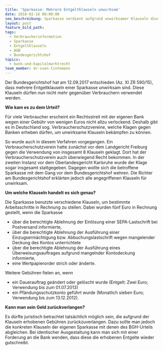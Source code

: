 ```yaml
---
title: 'Sparkasse: Mehrere Entgeltklauseln unwirksam'
date: 2018-02-16 00:00:00
seo_beschreibung: Sparkasse verdient aufgrund unwirksamer Klauseln diverse Entgelte.
layout: post
feature_bild_path:
tags:
  - Verbraucherinformation
  - Sparkasse
  - Entgeltklauseln
  - AGB
  - Bundesgerichtshof
topics:
  - bank-und-kapitalmarktrecht
team_member: dr-sven-tintemann
---
```


Der Bundesgerichtshof hat am 12.09.2017 entschieden (Az. XI ZR 590/15), dass mehrere Entgeltklauseln einer Sparkasse unwirksam sind. Diese Klauseln d&uuml;rfen nun nicht mehr gegen&uuml;ber Verbrauchern verwendet werden.

**Wie kam es zu dem Urteil?**

F&uuml;r viele Verbraucher erscheint ein Rechtsstreit mit der eigenen Bank wegen einer Geb&uuml;hr von wenigen Euros nicht allzu verlockend. Deshalb gibt es in Deutschland sog. Verbraucherschutzvereine, welche Klagen gegen Banken erheben d&uuml;rfen, um unwirksame Klauseln bek&auml;mpfen zu k&ouml;nnen.

So wurde auch in diesem Verfahren vorgegangen. Ein Verbraucherschutzverein hatte zun&auml;chst vor dem Landgericht Freiburg gegen die Verwendung von insgesamt 8 Klauseln geklagt. Dort hat der Verbraucherschutzverein auch &uuml;berwiegend Recht bekommen. In der zweiten Instanz vor dem Oberlandesgericht Karlsruhe wurde der Klage sogar insgesamt stattgegeben. Dagegen wollte sich die betroffene Sparkasse mit dem Gang vor dem Bundesgerichtshof wehren. Die Richter am Bundesgerichtshof erkl&auml;rten jedoch alle angegriffenen Klauseln f&uuml;r unwirksam.

**Um welche Klauseln handelt es sich genau?**

Die Sparkasse benutzte verschiedene Klauseln, um bestimmte Arbeitsschritte in Rechnung zu stellen. Dabei wurden f&uuml;nf Euro in Rechnung gestellt, wenn die Sparkasse

* &uuml;ber die berechtigte Ablehnung der Einl&ouml;sung einer SEPA-Lastschrift bei Postversand informierte,
* &uuml;ber die berechtigte Ablehnung der Ausf&uuml;hrung einer Einzugserm&auml;chtigung bzw. Abbuchungslastschrift wegen mangelender Deckung des Kontos unterrichtete
* &uuml;ber die berechtigte Ablehnung der Ausf&uuml;hrung eines &Uuml;berweisungsauftrages aufgrund mangelnder Kontodeckung informierte,
* eine Wertpapierorder strich oder &auml;nderte.

Weitere Geb&uuml;hren fielen an, wenn

* ein Dauerauftrag ge&auml;ndert oder gel&ouml;scht wurde (Entgelt: Zwei Euro; Verwendung bis zum 01.07.2013)
* ein Pf&auml;ndungsschutzkonto gef&uuml;hrt wurde (Monatlich sieben Euro; Verwendung bis zum 13.12.2012).

**Kann man sein Geld zur&uuml;ckverlangen?**

Es d&uuml;rfte juristisch betrachtet tats&auml;chlich m&ouml;glich sein, die aufgrund der Klauseln erhobenen Geb&uuml;hren zur&uuml;ckzuverlangen. Dazu sollte man jedoch die konkreten Klauseln der eigenen Sparkasse mit denen des BGH-Urteils abgleichen. Bei identischer Ausgestaltung kann man sich mit einer Forderung an die Bank wenden, dass diese die erhobenen Entgelte wieder gutschreibt.